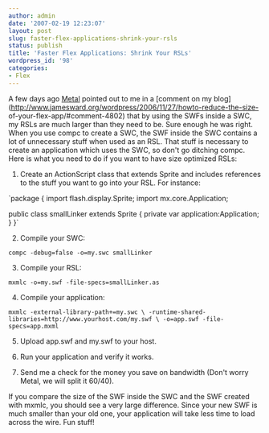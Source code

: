 ```yaml
---
author: admin
date: '2007-02-19 12:23:07'
layout: post
slug: faster-flex-applications-shrink-your-rsls
status: publish
title: 'Faster Flex Applications: Shrink Your RSLs'
wordpress_id: '98'
categories:
- Flex
---
```


A few days ago [Metal](http://hurlant.com/) pointed out to me in a [comment on
my blog](http://www.jamesward.org/wordpress/2006/11/27/howto-reduce-the-size-
of-your-flex-app/#comment-4802) that by using the SWFs inside a SWC, my RSLs
are much larger than they need to be. Sure enough he was right. When you use
compc to create a SWC, the SWF inside the SWC contains a lot of unnecessary
stuff when used as an RSL. That stuff is necessary to create an application
which uses the SWC, so don't go ditching compc. Here is what you need to do if
you want to have size optimized RSLs:

1) Create an ActionScript class that extends Sprite and includes references to
the stuff you want to go into your RSL. For instance:

`package { import flash.display.Sprite; import mx.core.Application;

public class smallLinker extends Sprite { private var application:Application;
} }`

  
2) Compile your SWC:

`compc -debug=false -o=my.swc smallLinker`

  
3) Compile your RSL:

`mxmlc -o=my.swf -file-specs=smallLinker.as`

  
4) Compile your application:

`mxmlc -external-library-path+=my.swc \ -runtime-shared-
libraries=http://www.yourhost.com/my.swf \ -o=app.swf -file-specs=app.mxml`

  
5) Upload app.swf and my.swf to your host.

6) Run your application and verify it works.

7) Send me a check for the money you save on bandwidth (Don't worry Metal, we
will split it 60/40).

If you compare the size of the SWF inside the SWC and the SWF created with
mxmlc, you should see a very large difference. Since your new SWF is much
smaller than your old one, your application will take less time to load across
the wire. Fun stuff!

